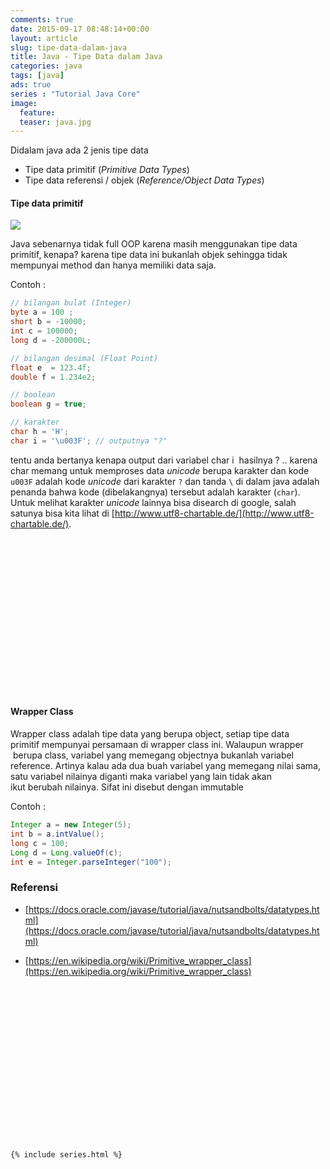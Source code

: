 ```yaml
---
comments: true
date: 2015-09-17 08:48:14+00:00
layout: article
slug: tipe-data-dalam-java
title: Java - Tipe Data dalam Java
categories: java
tags: [java]
ads: true
series : "Tutorial Java Core"
image:
  feature:
  teaser: java.jpg
---
```


Didalam java ada 2 jenis tipe data

  * Tipe data primitif (_Primitive Data Types_)
  * Tipe data referensi / objek (_Reference/Object Data Types_)

#### Tipe data primitif

![](http://2.bp.blogspot.com/-lNw_nnuPYoA/UQsqbExrPII/AAAAAAAAAJE/8SBpHrqlJzo/s1600/tbl+tipe+data+java.png)

Java sebenarnya tidak full OOP karena masih menggunakan tipe data primitif, kenapa? karena tipe data ini bukanlah objek sehingga tidak mempunyai method dan hanya memiliki data saja.


Contoh :

```java
// bilangan bulat (Integer)
byte a = 100 ;
short b = -10000;
int c = 100000;
long d = -200000L;

// bilangan desimal (Float Point)
float e  = 123.4f;
double f = 1.234e2;

// boolean
boolean g = true;

// karakter
char h = 'H';
char i = '\u003F'; // outputnya "?"
```

tentu anda bertanya kenapa output dari variabel char i  hasilnya ? .. karena char memang untuk memproses data _unicode_ berupa karakter dan kode `u003F` adalah kode _unicode_ dari karakter `?` dan tanda `\` di dalam java adalah penanda bahwa kode (dibelakangnya) tersebut adalah karakter (`char`). Untuk melihat karakter _unicode_ lainnya bisa disearch di google, salah satunya bisa kita lihat di [http://www.utf8-chartable.de/](http://www.utf8-chartable.de/).


<center><script async src="//pagead2.googlesyndication.com/pagead/js/adsbygoogle.js"></script><!-- BOX--><ins class="adsbygoogle"  style="display:inline-block;width:300px;height:250px" data-ad-client="ca-pub-4504493660273886" data-ad-slot="1638134271"></ins><script>(adsbygoogle = window.adsbygoogle || []).push({});</script></center>

#### Wrapper Class



Wrapper class adalah tipe data yang berupa object, setiap tipe data primitif mempunyai persamaan di wrapper class ini. Walaupun wrapper  berupa class, variabel yang memegang objectnya bukanlah variabel reference. Artinya kalau ada dua buah variabel yang memegang nilai sama, satu variabel nilainya diganti maka variabel yang lain tidak akan ikut berubah nilainya. Sifat ini disebut dengan immutable

Contoh :

```java
Integer a = new Integer(5);
int b = a.intValue();
long c = 100;
Long d = Long.valueOf(c);
int e = Integer.parseInteger("100");
```

### Referensi

  * [https://docs.oracle.com/javase/tutorial/java/nutsandbolts/datatypes.html](https://docs.oracle.com/javase/tutorial/java/nutsandbolts/datatypes.html)


  * [https://en.wikipedia.org/wiki/Primitive_wrapper_class](https://en.wikipedia.org/wiki/Primitive_wrapper_class)

  <center><script async src="//pagead2.googlesyndication.com/pagead/js/adsbygoogle.js"></script><!-- BOX--><ins class="adsbygoogle"  style="display:inline-block;width:300px;height:250px" data-ad-client="ca-pub-4504493660273886" data-ad-slot="1638134271"></ins><script>(adsbygoogle = window.adsbygoogle || []).push({});</script></center>

    {% include series.html %}
